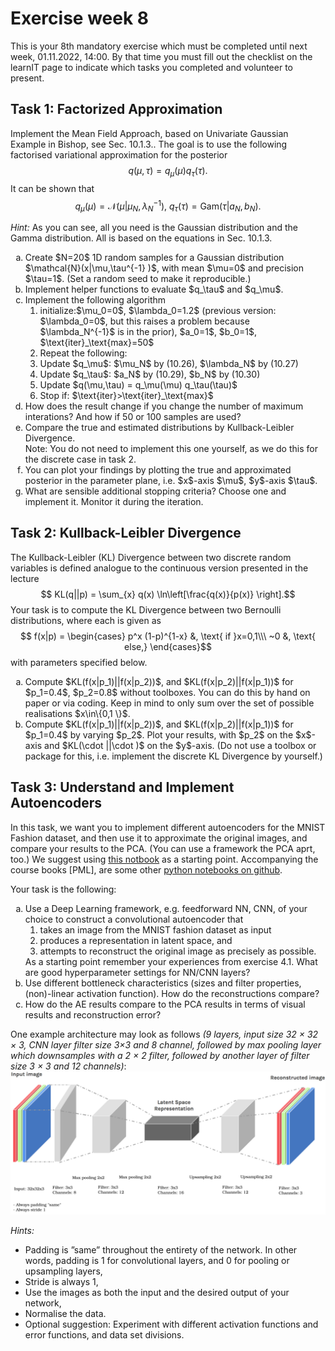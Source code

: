 # Exercise week 8

This is your 8th mandatory exercise which must be completed until next week, 01.11.2022, 14:00. By that time you must fill out the checklist on the learnIT page to indicate which tasks you completed and volunteer to present.


## Task 1: Factorized Approximation

Implement the Mean Field Approach, based on Univariate Gaussian Example in Bishop, see Sec. 10.1.3.. The goal is to use the following factorised variational approximation for the posterior
$$  q(\mu,\tau)  = q_\mu(\mu) q_\tau(\tau).$$
It can be shown that
$$  q_\mu(\mu)   = \mathcal{N}(\mu| \mu_N,\lambda_N^{-1}) , ~   q_\tau(\tau) = \text{Gam}(\tau| a_N,b_N). $$

*Hint:* As you can see, all you need is the Gaussian distribution and the Gamma distribution. 
All is based on the equations in Sec. 10.1.3.

<ol type ="a">
  <li> Create $N=20$ 1D random samples for a Gaussian distribution $\mathcal{N}(x|\mu,\tau^{-1} )$, with mean $\mu=0$ and precision $\tau=1$. (Set a random seed to make it reproducible.) </li>
  <li>Implement helper functions to evaluate $q_\tau$ and $q_\mu$.</li>
  <li>Implement the following algorithm
    <ol> 
      <li>initialize:$\mu_0=0$, $\lambda_0=1.2$ (previous version: $\lambda_0=0$, but this raises a problem because $\lambda_N^{-1}$ is in the prior), $a_0=1$, $b_0=1$, $\text{iter}_\text{max}=50$ </li>
      <li>Repeat the following:</li>
      <li>Update $q_\mu$: $\mu_N$ by (10.26), $\lambda_N$ by (10.27)</li>
      <li>Update $q_\tau$: $a_N$ by (10.29), $b_N$ by (10.30)</li>
      <li>Update $q(\mu,\tau) = q_\mu(\mu) q_\tau(\tau)$</li>
      <li>Stop if: $\text{iter}>\text{iter}_\text{max}$</li>
     </ol>
  </li>
  <li>How does the result change if you change the number of maximum interations? And how if 50 or 100 samples are used? </li>
  <li>Compare the true and estimated distributions by Kullback-Leibler Divergence. <br>
    Note: You do not need to implement this one yourself, as we do this for the discrete case in task 2. </li>  
  <li>You can plot your findings by plotting the true and approximated posterior in the parameter plane, i.e. $x$-axis $\mu$, $y$-axis $\tau$. </li>
  <li>What are sensible additional stopping criteria? Choose one and implement it. Monitor it during the iteration.</li>
</ol>
  

## Task 2: Kullback-Leibler Divergence
The Kullback-Leibler (KL) Divergence between two discrete random variables is defined analogue to the continuous version presented in the lecture
$$   KL(q||p) = \sum_{x} q(x) \ln\left[\frac{q(x)}{p(x)} \right].$$
Your task is to compute the KL Divergence between two Bernoulli distributions, where each is given as
$$  f(x|p) =  \begin{cases} p^x (1-p)^{1-x} &, \text{ if }x=0,1\\\ ~0 &, \text{ else,}  \end{cases}$$
with parameters specified below. 


<ol type ="a">
  <li>Compute $KL(f(x|p_1)||f(x|p_2))$, and $KL(f(x|p_2)||f(x|p_1))$ for $p_1=0.4$, $p_2=0.8$ without toolboxes. You can do this by hand on paper or via coding. Keep in mind to only sum over the set of possible realisations $x\in\{0,1 \}$.</li> 
    <li> Compute $KL(f(x|p_1)||f(x|p_2))$, and $KL(f(x|p_2)||f(x|p_1))$ for $p_1=0.4$ by varying $p_2$. Plot your results, with $p_2$ on the $x$-axis and $KL(\cdot ||\cdot )$ on the $y$-axis. (Do not use a toolbox or package for this, i.e. implement the discrete KL Divergence by yourself.)</li>
</ol>


## Task 3: Understand and Implement Autoencoders

In this task, we want you to implement different autoencoders for the MNIST Fashion dataset, and then use it to approximate the original images, and compare your results to the PCA. (You can use a framework the PCA aprt, too.)
We suggest using [this notbook](https://colab.research.google.com/github/probml/pyprobml/blob/master/notebooks/book1/20/ae_mnist_tf.ipynb) as a starting point. 
Accompanying the course books [PML], are some other [python notebooks on github](https://github.com/probml/pyprobml/tree/master/notebooks/book1/20).

Your task is the following:
<ol type ="a">
  <li> Use a Deep Learning framework, e.g. feedforward NN, CNN, of your choice to construct a convolutional autoencoder that 
  <ol> 
      <li>takes an image from the MNIST fashion dataset as input</li>
      <li>produces a representation in latent space, and</li> 
      <li>attempts to reconstruct the original image as precisely as possible.</li></ol>
    As a starting point remember your experiences from exercise 4.1. What are good hyperparameter settings for NN/CNN layers?</li>
  <li>Use different bottleneck characteristics (sizes and filter properties, (non)-linear activation function). How do the reconstructions compare?</li>  
  <li>How do the AE results compare to the PCA results in terms of visual results and reconstruction error?</li>
 </ol>

One example architecture may look as follows *(9 layers, input size 32 × 32 × 3, CNN layer  filter size 3×3 and 8 channel, followed by max pooling layer which downsamples with a 2 × 2 filter, followed by another layer of filter size 3 × 3 and 12 channels)*:
![](CNN_AE_architecture.png)


*Hints:* 
- Padding is ”same” throughout the entirety of the network. In other words, padding is 1 for convolutional layers, and 0 for pooling or upsampling layers,
- Stride is always 1,
- Use the images as both the input and the desired output of your network,
- Normalise the data.
- Optional suggestion: Experiment with different activation functions and error functions, and data set divisions.


